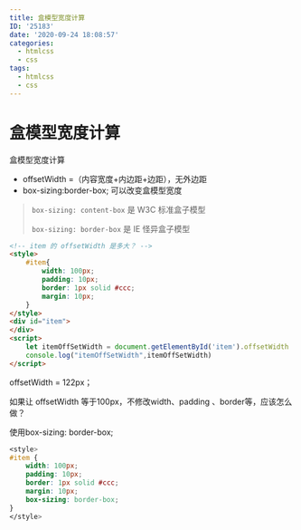 ```yaml
---
title: 盒模型宽度计算
ID: '25183'
date: '2020-09-24 18:08:57'
categories:
  - htmlcss
  - css
tags:
  - htmlcss
  - css
---
```


# 盒模型宽度计算

盒模型宽度计算

- offsetWidth =（内容宽度+内边距+边距），无外边距
- box-sizing:border-box; 可以改变盒模型宽度

> `box-sizing: content-box` 是 W3C 标准盒子模型
> 
> `box-sizing: border-box` 是 IE 怪异盒子模型

``` html 
<!-- item 的 offsetWidth 是多大？ -->
<style>
    #item{
        width: 100px;
        padding: 10px;
        border: 1px solid #ccc;
        margin: 10px;
    }
</style>
<div id="item">
</div>
<script>
    let itemOffSetWidth = document.getElementById('item').offsetWidth
    console.log("itemOffSetWidth",itemOffSetWidth)
</script>
```

offsetWidth = 122px；

如果让 offsetWidth 等于100px，不修改width、padding 、border等，应该怎么做？

使用box-sizing: border-box;

```css
<style>
#item {
    width: 100px;
    padding: 10px;
    border: 1px solid #ccc;
    margin: 10px;
    box-sizing: border-box;
}
</style>
```
 
 
 
 
 
 
 
 
 
 
 
 
 
 
 
 
 
 
 
 
 
 
